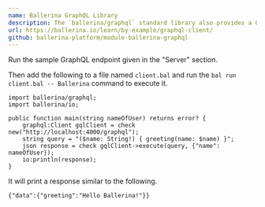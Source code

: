 ```yaml
---
name: Ballerina GraphQL Library
description: The `ballerina/graphql` standard library also provides a GraphQL client for interacting with GraphQL endpoints.
url: https://ballerina.io/learn/by-example/graphql-client/
github: ballerina-platform/module-ballerina-graphql
---
```


Run the sample GraphQL endpoint given in the "Server" section.

Then add the following to a file named `client.bal` and run the `bal run client.bal -- Ballerina` command to execute it.

```ballerina
import ballerina/graphql;
import ballerina/io;

public function main(string nameOfUser) returns error? {
    graphql:Client gqlClient = check new("http://localhost:4000/graphql");
    string query = "($name: String!) { greeting(name: $name) }";
    json response = check gqlClient->execute(query, {"name": nameOfUser});
    io:println(response);
}
```

It will print a response similar to the following.

```
{"data":{"greeting":"Hello Ballerina!"}}
```
